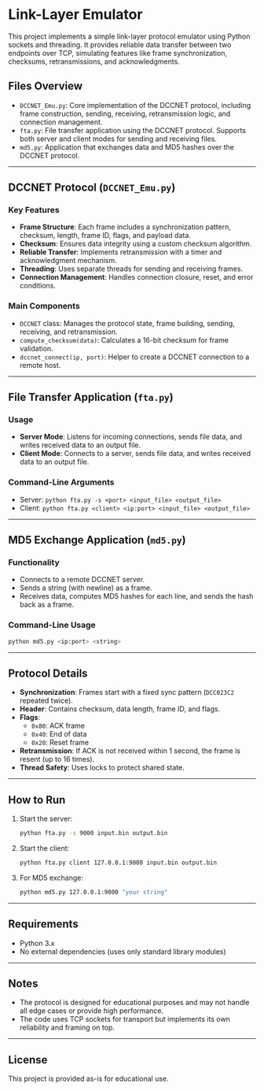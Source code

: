 # Link-Layer Emulator

This project implements a simple link-layer protocol emulator using Python sockets and threading. It provides reliable data transfer between two endpoints over TCP, simulating features like frame synchronization, checksums, retransmissions, and acknowledgments.

## Files Overview

- `DCCNET_Emu.py`: Core implementation of the DCCNET protocol, including frame construction, sending, receiving, retransmission logic, and connection management.
- `fta.py`: File transfer application using the DCCNET protocol. Supports both server and client modes for sending and receiving files.
- `md5.py`: Application that exchanges data and MD5 hashes over the DCCNET protocol.

---

## DCCNET Protocol (`DCCNET_Emu.py`)

### Key Features

- **Frame Structure**: Each frame includes a synchronization pattern, checksum, length, frame ID, flags, and payload data.
- **Checksum**: Ensures data integrity using a custom checksum algorithm.
- **Reliable Transfer**: Implements retransmission with a timer and acknowledgment mechanism.
- **Threading**: Uses separate threads for sending and receiving frames.
- **Connection Management**: Handles connection closure, reset, and error conditions.

### Main Components

- `DCCNET` class: Manages the protocol state, frame building, sending, receiving, and retransmission.
- `compute_checksum(data)`: Calculates a 16-bit checksum for frame validation.
- `dccnet_connect(ip, port)`: Helper to create a DCCNET connection to a remote host.

---

## File Transfer Application (`fta.py`)

### Usage

- **Server Mode**: Listens for incoming connections, sends file data, and writes received data to an output file.
- **Client Mode**: Connects to a server, sends file data, and writes received data to an output file.

### Command-Line Arguments

- Server: `python fta.py -s <port> <input_file> <output_file>`
- Client: `python fta.py <client> <ip:port> <input_file> <output_file>`

---

## MD5 Exchange Application (`md5.py`)

### Functionality

- Connects to a remote DCCNET server.
- Sends a string (with newline) as a frame.
- Receives data, computes MD5 hashes for each line, and sends the hash back as a frame.

### Command-Line Usage

```sh
python md5.py <ip:port> <string>
```

---

## Protocol Details

- **Synchronization**: Frames start with a fixed sync pattern (`DCC023C2` repeated twice).
- **Header**: Contains checksum, data length, frame ID, and flags.
- **Flags**:
  - `0x80`: ACK frame
  - `0x40`: End of data
  - `0x20`: Reset frame
- **Retransmission**: If ACK is not received within 1 second, the frame is resent (up to 16 times).
- **Thread Safety**: Uses locks to protect shared state.

---

## How to Run

1. Start the server:
   ```sh
   python fta.py -s 9000 input.bin output.bin
   ```
2. Start the client:
   ```sh
   python fta.py client 127.0.0.1:9000 input.bin output.bin
   ```
3. For MD5 exchange:
   ```sh
   python md5.py 127.0.0.1:9000 "your string"
   ```

---

## Requirements

- Python 3.x
- No external dependencies (uses only standard library modules)

---

## Notes

- The protocol is designed for educational purposes and may not handle all edge cases or provide high performance.
- The code uses TCP sockets for transport but implements its own reliability and framing on top.

---

## License

This project is provided as-is for educational use.
